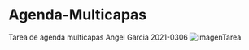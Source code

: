 # Agenda-Multicapas
Tarea de agenda multicapas Angel Garcia 2021-0306
![imagenTarea](https://user-images.githubusercontent.com/122624789/219255138-18b31571-4e82-48b2-8a19-83c1d72ecb31.jpeg)
